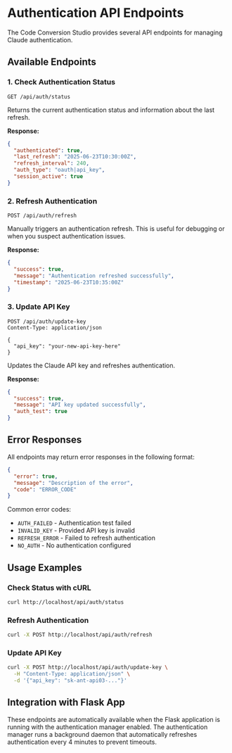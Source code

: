 # Authentication API Endpoints

The Code Conversion Studio provides several API endpoints for managing Claude authentication.

## Available Endpoints

### 1. Check Authentication Status
```
GET /api/auth/status
```

Returns the current authentication status and information about the last refresh.

**Response:**
```json
{
  "authenticated": true,
  "last_refresh": "2025-06-23T10:30:00Z",
  "refresh_interval": 240,
  "auth_type": "oauth|api_key",
  "session_active": true
}
```

### 2. Refresh Authentication
```
POST /api/auth/refresh
```

Manually triggers an authentication refresh. This is useful for debugging or when you suspect authentication issues.

**Response:**
```json
{
  "success": true,
  "message": "Authentication refreshed successfully",
  "timestamp": "2025-06-23T10:35:00Z"
}
```

### 3. Update API Key
```
POST /api/auth/update-key
Content-Type: application/json

{
  "api_key": "your-new-api-key-here"
}
```

Updates the Claude API key and refreshes authentication.

**Response:**
```json
{
  "success": true,
  "message": "API key updated successfully",
  "auth_test": true
}
```

## Error Responses

All endpoints may return error responses in the following format:

```json
{
  "error": true,
  "message": "Description of the error",
  "code": "ERROR_CODE"
}
```

Common error codes:
- `AUTH_FAILED` - Authentication test failed
- `INVALID_KEY` - Provided API key is invalid
- `REFRESH_ERROR` - Failed to refresh authentication
- `NO_AUTH` - No authentication configured

## Usage Examples

### Check Status with cURL
```bash
curl http://localhost/api/auth/status
```

### Refresh Authentication
```bash
curl -X POST http://localhost/api/auth/refresh
```

### Update API Key
```bash
curl -X POST http://localhost/api/auth/update-key \
  -H "Content-Type: application/json" \
  -d '{"api_key": "sk-ant-api03-..."}'
```

## Integration with Flask App

These endpoints are automatically available when the Flask application is running with the authentication manager enabled. The authentication manager runs a background daemon that automatically refreshes authentication every 4 minutes to prevent timeouts.